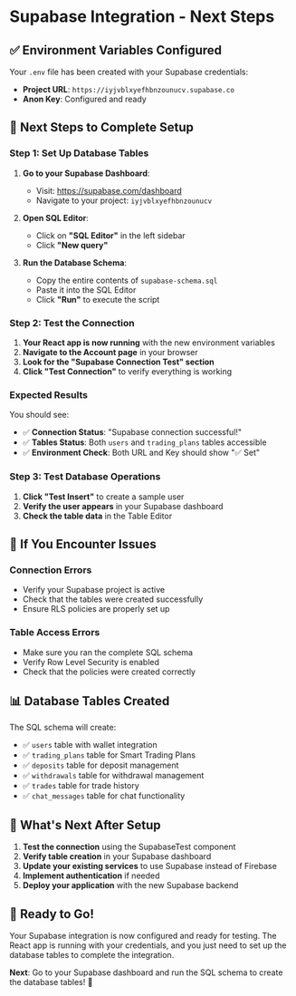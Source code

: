 # Supabase Integration - Next Steps

## ✅ **Environment Variables Configured**

Your `.env` file has been created with your Supabase credentials:
- **Project URL**: `https://iyjvblxyefhbnzounucv.supabase.co`
- **Anon Key**: Configured and ready

## 🚀 **Next Steps to Complete Setup**

### **Step 1: Set Up Database Tables**

1. **Go to your Supabase Dashboard**:
   - Visit: https://supabase.com/dashboard
   - Navigate to your project: `iyjvblxyefhbnzounucv`

2. **Open SQL Editor**:
   - Click on **"SQL Editor"** in the left sidebar
   - Click **"New query"**

3. **Run the Database Schema**:
   - Copy the entire contents of `supabase-schema.sql`
   - Paste it into the SQL Editor
   - Click **"Run"** to execute the script

### **Step 2: Test the Connection**

1. **Your React app is now running** with the new environment variables
2. **Navigate to the Account page** in your browser
3. **Look for the "Supabase Connection Test" section**
4. **Click "Test Connection"** to verify everything is working

### **Expected Results**

You should see:
- ✅ **Connection Status**: "Supabase connection successful!"
- ✅ **Tables Status**: Both `users` and `trading_plans` tables accessible
- ✅ **Environment Check**: Both URL and Key should show "✅ Set"

### **Step 3: Test Database Operations**

1. **Click "Test Insert"** to create a sample user
2. **Verify the user appears** in your Supabase dashboard
3. **Check the table data** in the Table Editor

## 🔧 **If You Encounter Issues**

### **Connection Errors**
- Verify your Supabase project is active
- Check that the tables were created successfully
- Ensure RLS policies are properly set up

### **Table Access Errors**
- Make sure you ran the complete SQL schema
- Verify Row Level Security is enabled
- Check that the policies were created correctly

## 📊 **Database Tables Created**

The SQL schema will create:
- ✅ `users` table with wallet integration
- ✅ `trading_plans` table for Smart Trading Plans
- ✅ `deposits` table for deposit management
- ✅ `withdrawals` table for withdrawal management
- ✅ `trades` table for trade history
- ✅ `chat_messages` table for chat functionality

## 🎯 **What's Next After Setup**

1. **Test the connection** using the SupabaseTest component
2. **Verify table creation** in your Supabase dashboard
3. **Update your existing services** to use Supabase instead of Firebase
4. **Implement authentication** if needed
5. **Deploy your application** with the new Supabase backend

## 🚀 **Ready to Go!**

Your Supabase integration is now configured and ready for testing. The React app is running with your credentials, and you just need to set up the database tables to complete the integration.

**Next**: Go to your Supabase dashboard and run the SQL schema to create the database tables! 🎉


